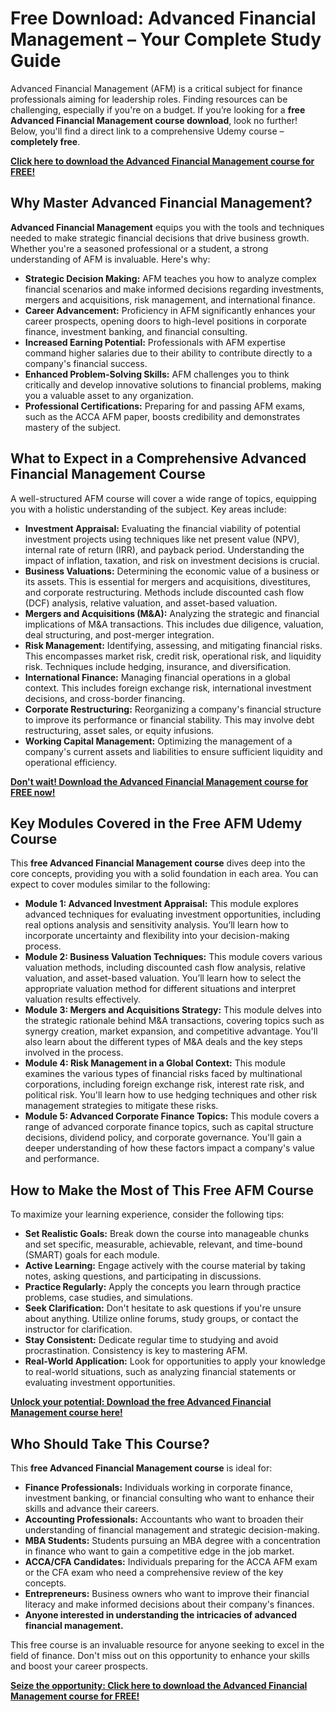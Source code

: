 # Free Download: Advanced Financial Management – Your Complete Study Guide

Advanced Financial Management (AFM) is a critical subject for finance professionals aiming for leadership roles. Finding resources can be challenging, especially if you're on a budget. If you’re looking for a **free Advanced Financial Management course download**, look no further! Below, you'll find a direct link to a comprehensive Udemy course – **completely free**.

[**Click here to download the Advanced Financial Management course for FREE!**](https://udemywork.com/advanced-financial-management)

## Why Master Advanced Financial Management?

**Advanced Financial Management** equips you with the tools and techniques needed to make strategic financial decisions that drive business growth. Whether you're a seasoned professional or a student, a strong understanding of AFM is invaluable. Here's why:

*   **Strategic Decision Making:** AFM teaches you how to analyze complex financial scenarios and make informed decisions regarding investments, mergers and acquisitions, risk management, and international finance.
*   **Career Advancement:** Proficiency in AFM significantly enhances your career prospects, opening doors to high-level positions in corporate finance, investment banking, and financial consulting.
*   **Increased Earning Potential:** Professionals with AFM expertise command higher salaries due to their ability to contribute directly to a company's financial success.
*   **Enhanced Problem-Solving Skills:** AFM challenges you to think critically and develop innovative solutions to financial problems, making you a valuable asset to any organization.
*   **Professional Certifications:** Preparing for and passing AFM exams, such as the ACCA AFM paper, boosts credibility and demonstrates mastery of the subject.

## What to Expect in a Comprehensive Advanced Financial Management Course

A well-structured AFM course will cover a wide range of topics, equipping you with a holistic understanding of the subject. Key areas include:

*   **Investment Appraisal:** Evaluating the financial viability of potential investment projects using techniques like net present value (NPV), internal rate of return (IRR), and payback period. Understanding the impact of inflation, taxation, and risk on investment decisions is crucial.
*   **Business Valuations:** Determining the economic value of a business or its assets. This is essential for mergers and acquisitions, divestitures, and corporate restructuring. Methods include discounted cash flow (DCF) analysis, relative valuation, and asset-based valuation.
*   **Mergers and Acquisitions (M&A):** Analyzing the strategic and financial implications of M&A transactions. This includes due diligence, valuation, deal structuring, and post-merger integration.
*   **Risk Management:** Identifying, assessing, and mitigating financial risks. This encompasses market risk, credit risk, operational risk, and liquidity risk. Techniques include hedging, insurance, and diversification.
*   **International Finance:** Managing financial operations in a global context. This includes foreign exchange risk, international investment decisions, and cross-border financing.
*   **Corporate Restructuring:** Reorganizing a company's financial structure to improve its performance or financial stability. This may involve debt restructuring, asset sales, or equity infusions.
*   **Working Capital Management:** Optimizing the management of a company's current assets and liabilities to ensure sufficient liquidity and operational efficiency.

[**Don't wait! Download the Advanced Financial Management course for FREE now!**](https://udemywork.com/advanced-financial-management)

## Key Modules Covered in the Free AFM Udemy Course

This **free Advanced Financial Management course** dives deep into the core concepts, providing you with a solid foundation in each area. You can expect to cover modules similar to the following:

*   **Module 1: Advanced Investment Appraisal:** This module explores advanced techniques for evaluating investment opportunities, including real options analysis and sensitivity analysis. You’ll learn how to incorporate uncertainty and flexibility into your decision-making process.
*   **Module 2: Business Valuation Techniques:** This module covers various valuation methods, including discounted cash flow analysis, relative valuation, and asset-based valuation. You’ll learn how to select the appropriate valuation method for different situations and interpret valuation results effectively.
*   **Module 3: Mergers and Acquisitions Strategy:** This module delves into the strategic rationale behind M&A transactions, covering topics such as synergy creation, market expansion, and competitive advantage. You'll also learn about the different types of M&A deals and the key steps involved in the process.
*   **Module 4: Risk Management in a Global Context:** This module examines the various types of financial risks faced by multinational corporations, including foreign exchange risk, interest rate risk, and political risk. You'll learn how to use hedging techniques and other risk management strategies to mitigate these risks.
*   **Module 5: Advanced Corporate Finance Topics:** This module covers a range of advanced corporate finance topics, such as capital structure decisions, dividend policy, and corporate governance. You'll gain a deeper understanding of how these factors impact a company's value and performance.

## How to Make the Most of This Free AFM Course

To maximize your learning experience, consider the following tips:

*   **Set Realistic Goals:** Break down the course into manageable chunks and set specific, measurable, achievable, relevant, and time-bound (SMART) goals for each module.
*   **Active Learning:** Engage actively with the course material by taking notes, asking questions, and participating in discussions.
*   **Practice Regularly:** Apply the concepts you learn through practice problems, case studies, and simulations.
*   **Seek Clarification:** Don't hesitate to ask questions if you're unsure about anything. Utilize online forums, study groups, or contact the instructor for clarification.
*   **Stay Consistent:** Dedicate regular time to studying and avoid procrastination. Consistency is key to mastering AFM.
*   **Real-World Application:** Look for opportunities to apply your knowledge to real-world situations, such as analyzing financial statements or evaluating investment opportunities.

[**Unlock your potential: Download the free Advanced Financial Management course here!**](https://udemywork.com/advanced-financial-management)

## Who Should Take This Course?

This **free Advanced Financial Management course** is ideal for:

*   **Finance Professionals:** Individuals working in corporate finance, investment banking, or financial consulting who want to enhance their skills and advance their careers.
*   **Accounting Professionals:** Accountants who want to broaden their understanding of financial management and strategic decision-making.
*   **MBA Students:** Students pursuing an MBA degree with a concentration in finance who want to gain a competitive edge in the job market.
*   **ACCA/CFA Candidates:** Individuals preparing for the ACCA AFM exam or the CFA exam who need a comprehensive review of the key concepts.
*   **Entrepreneurs:** Business owners who want to improve their financial literacy and make informed decisions about their company's finances.
*   **Anyone interested in understanding the intricacies of advanced financial management.**

This free course is an invaluable resource for anyone seeking to excel in the field of finance. Don't miss out on this opportunity to enhance your skills and boost your career prospects.

[**Seize the opportunity: Click here to download the Advanced Financial Management course for FREE!**](https://udemywork.com/advanced-financial-management)
